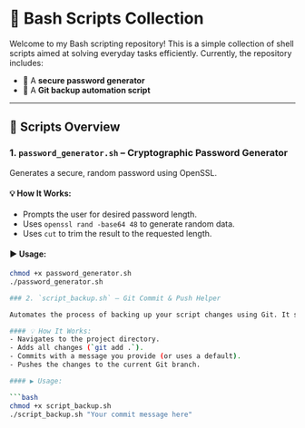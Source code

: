 # 🔧 Bash Scripts Collection

Welcome to my Bash scripting repository! This is a simple collection of shell scripts aimed at solving everyday tasks efficiently. Currently, the repository includes:

- 🔐 A **secure password generator**
- 💾 A **Git backup automation script**

---

## 📜 Scripts Overview

### 1. `password_generator.sh` – Cryptographic Password Generator

Generates a secure, random password using OpenSSL.

#### 💡 How It Works:
- Prompts the user for desired password length.
- Uses `openssl rand -base64 48` to generate random data.
- Uses `cut` to trim the result to the requested length.

#### ▶️ Usage:

```bash
chmod +x password_generator.sh
./password_generator.sh

### 2. `script_backup.sh` – Git Commit & Push Helper

Automates the process of backing up your script changes using Git. It stages all modified, new, and deleted files, commits them with a message, and pushes the changes to the remote repository.

#### 💡 How It Works:
- Navigates to the project directory.
- Adds all changes (`git add .`).
- Commits with a message you provide (or uses a default).
- Pushes the changes to the current Git branch.

#### ▶️ Usage:

```bash
chmod +x script_backup.sh
./script_backup.sh "Your commit message here"

